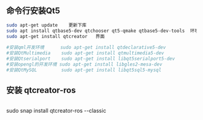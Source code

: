 ## 命令行安装Qt5
```bash
sudo apt-get update    更新下库
sudo apt install qtbase5-dev qtchooser qt5-qmake qtbase5-dev-tools  环境
sudo apt-get install qtcreator   界面
 
#安装qml开发环境      sudo apt-get install qtdeclarative5-dev
#安装QtMultimedia    sudo apt-get install qtmultimedia5-dev
#安装Qtserialport    sudo apt-get install libqt5serialport5-dev
#安装opengl的开发环境 sudo apt-get install libgles2-mesa-dev
#安装QtMySQL         sudo apt-get install libqt5sql5-mysql
```
## 安装 qtcreator-ros
```bash
```
sudo snap install qtcreator-ros --classic 